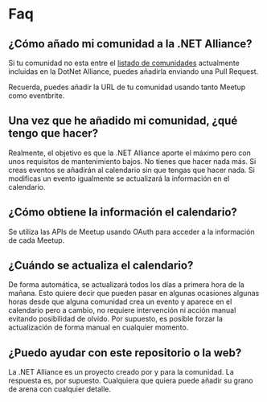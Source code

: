 # Faq

## ¿Cómo añado mi comunidad a la .NET Alliance?

Si tu comunidad no esta entre el [listado de comunidades](Comunidades.md) actualmente incluidas en la DotNet Alliance, puedes añadirla enviando una Pull Request.

Recuerda, puedes añadir la URL de tu comunidad usando tanto Meetup como eventbrite.

## Una vez que he añadido mi comunidad, ¿qué tengo que hacer?

Realmente, el objetivo es que la .NET Alliance aporte el máximo pero con unos requisitos de mantenimiento bajos. No tienes que hacer nada más. Si creas eventos se añadirán al calendario sin que tengas que hacer nada. Si modificas un evento igualmente se actualizará la información en el calendario.

## ¿Cómo obtiene la información el calendario?

Se utiliza las APIs de Meetup usando OAuth para acceder a la información de cada Meetup.

## ¿Cuándo se actualiza el calendario?

De forma automática, se actualizará todos los días a primera hora de la mañana. Esto quiere decir que pueden pasar en algunas ocasiones algunas horas desde que alguna comunidad crea un evento y aparece en el calendario pero a cambio, no requiere intervención ni acción manual evitando posibilidad de olvido. Por supuesto, es posible forzar la actualización de forma manual en cualquier momento.

## ¿Puedo ayudar con este repositorio o la web?

La .NET Alliance es un proyecto creado por y para la comunidad. La respuesta es, por supuesto. Cualquiera que quiera puede añadir su grano de arena con cualquier detalle.